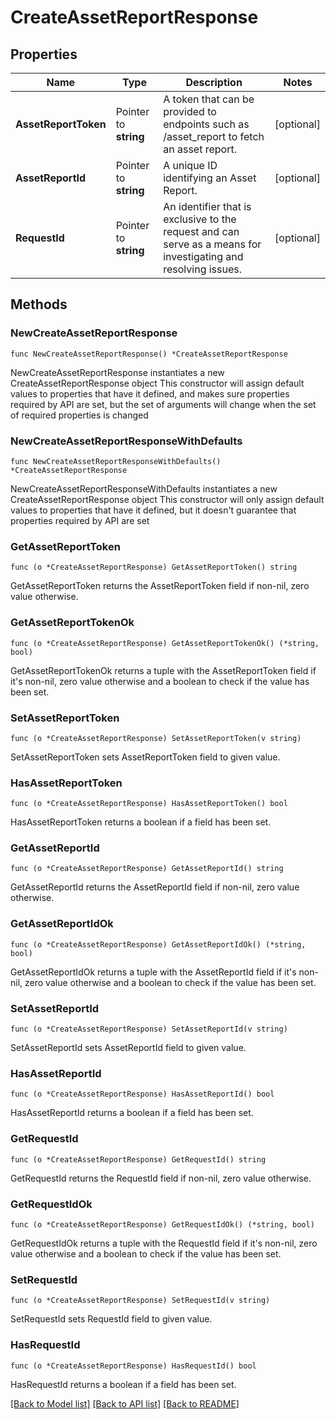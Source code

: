 # CreateAssetReportResponse

## Properties

Name | Type | Description | Notes
------------ | ------------- | ------------- | -------------
**AssetReportToken** | Pointer to **string** | A token that can be provided to endpoints such as /asset_report to fetch an asset report. | [optional] 
**AssetReportId** | Pointer to **string** | A unique ID identifying an Asset Report. | [optional] 
**RequestId** | Pointer to **string** | An identifier that is exclusive to the request and can serve as a means for investigating and resolving issues. | [optional] 

## Methods

### NewCreateAssetReportResponse

`func NewCreateAssetReportResponse() *CreateAssetReportResponse`

NewCreateAssetReportResponse instantiates a new CreateAssetReportResponse object
This constructor will assign default values to properties that have it defined,
and makes sure properties required by API are set, but the set of arguments
will change when the set of required properties is changed

### NewCreateAssetReportResponseWithDefaults

`func NewCreateAssetReportResponseWithDefaults() *CreateAssetReportResponse`

NewCreateAssetReportResponseWithDefaults instantiates a new CreateAssetReportResponse object
This constructor will only assign default values to properties that have it defined,
but it doesn't guarantee that properties required by API are set

### GetAssetReportToken

`func (o *CreateAssetReportResponse) GetAssetReportToken() string`

GetAssetReportToken returns the AssetReportToken field if non-nil, zero value otherwise.

### GetAssetReportTokenOk

`func (o *CreateAssetReportResponse) GetAssetReportTokenOk() (*string, bool)`

GetAssetReportTokenOk returns a tuple with the AssetReportToken field if it's non-nil, zero value otherwise
and a boolean to check if the value has been set.

### SetAssetReportToken

`func (o *CreateAssetReportResponse) SetAssetReportToken(v string)`

SetAssetReportToken sets AssetReportToken field to given value.

### HasAssetReportToken

`func (o *CreateAssetReportResponse) HasAssetReportToken() bool`

HasAssetReportToken returns a boolean if a field has been set.

### GetAssetReportId

`func (o *CreateAssetReportResponse) GetAssetReportId() string`

GetAssetReportId returns the AssetReportId field if non-nil, zero value otherwise.

### GetAssetReportIdOk

`func (o *CreateAssetReportResponse) GetAssetReportIdOk() (*string, bool)`

GetAssetReportIdOk returns a tuple with the AssetReportId field if it's non-nil, zero value otherwise
and a boolean to check if the value has been set.

### SetAssetReportId

`func (o *CreateAssetReportResponse) SetAssetReportId(v string)`

SetAssetReportId sets AssetReportId field to given value.

### HasAssetReportId

`func (o *CreateAssetReportResponse) HasAssetReportId() bool`

HasAssetReportId returns a boolean if a field has been set.

### GetRequestId

`func (o *CreateAssetReportResponse) GetRequestId() string`

GetRequestId returns the RequestId field if non-nil, zero value otherwise.

### GetRequestIdOk

`func (o *CreateAssetReportResponse) GetRequestIdOk() (*string, bool)`

GetRequestIdOk returns a tuple with the RequestId field if it's non-nil, zero value otherwise
and a boolean to check if the value has been set.

### SetRequestId

`func (o *CreateAssetReportResponse) SetRequestId(v string)`

SetRequestId sets RequestId field to given value.

### HasRequestId

`func (o *CreateAssetReportResponse) HasRequestId() bool`

HasRequestId returns a boolean if a field has been set.


[[Back to Model list]](../README.md#documentation-for-models) [[Back to API list]](../README.md#documentation-for-api-endpoints) [[Back to README]](../README.md)


